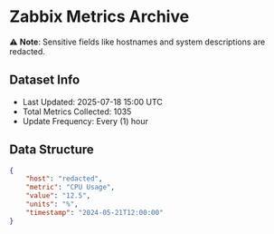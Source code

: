 # Zabbix Metrics Archive

⚠️ **Note**: Sensitive fields like hostnames and system descriptions are redacted.

## Dataset Info
- Last Updated: 2025-07-18 15:00 UTC
- Total Metrics Collected: 1035
- Update Frequency: Every (1) hour

## Data Structure
```json
{
    "host": "redacted",
    "metric": "CPU Usage",
    "value": "12.5",
    "units": "%",
    "timestamp": "2024-05-21T12:00:00"
}
```

